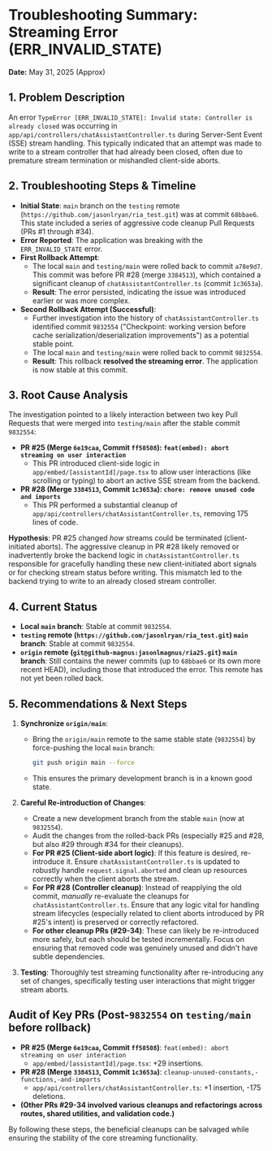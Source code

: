 # Troubleshooting Summary: Streaming Error (ERR_INVALID_STATE)

**Date:** May 31, 2025 (Approx)

## 1. Problem Description

An error `TypeError [ERR_INVALID_STATE]: Invalid state: Controller is already closed` was occurring in `app/api/controllers/chatAssistantController.ts` during Server-Sent Event (SSE) stream handling. This typically indicated that an attempt was made to write to a stream controller that had already been closed, often due to premature stream termination or mishandled client-side aborts.

## 2. Troubleshooting Steps & Timeline

- **Initial State**: `main` branch on the `testing` remote (`https://github.com/jasonlryan/ria_test.git`) was at commit `68bbae6`. This state included a series of aggressive code cleanup Pull Requests (PRs #1 through #34).
- **Error Reported**: The application was breaking with the `ERR_INVALID_STATE` error.
- **First Rollback Attempt**:
  - The local `main` and `testing/main` were rolled back to commit `a78e9d7`. This commit was before PR #28 (merge `3384513`), which contained a significant cleanup of `chatAssistantController.ts` (commit `1c3653a`).
  - **Result**: The error persisted, indicating the issue was introduced earlier or was more complex.
- **Second Rollback Attempt (Successful)**:
  - Further investigation into the history of `chatAssistantController.ts` identified commit `9832554` ("Checkpoint: working version before cache serialization/deserialization improvements") as a potential stable point.
  - The local `main` and `testing/main` were rolled back to commit `9832554`.
  - **Result**: This rollback **resolved the streaming error**. The application is now stable at this commit.

## 3. Root Cause Analysis

The investigation pointed to a likely interaction between two key Pull Requests that were merged into `testing/main` after the stable commit `9832554`:

- **PR #25 (Merge `6e19caa`, Commit `ff50508`): `feat(embed): abort streaming on user interaction`**
  - This PR introduced client-side logic in `app/embed/[assistantId]/page.tsx` to allow user interactions (like scrolling or typing) to abort an active SSE stream from the backend.
- **PR #28 (Merge `3384513`, Commit `1c3653a`): `chore: remove unused code and imports`**
  - This PR performed a substantial cleanup of `app/api/controllers/chatAssistantController.ts`, removing 175 lines of code.

**Hypothesis**:
PR #25 changed _how_ streams could be terminated (client-initiated aborts). The aggressive cleanup in PR #28 likely removed or inadvertently broke the backend logic in `chatAssistantController.ts` responsible for gracefully handling these new client-initiated abort signals or for checking stream status before writing. This mismatch led to the backend trying to write to an already closed stream controller.

## 4. Current Status

- **Local `main` branch**: Stable at commit `9832554`.
- **`testing` remote (`https://github.com/jasonlryan/ria_test.git`) `main` branch**: Stable at commit `9832554`.
- **`origin` remote (`git@github-magnus:jasonlmagnus/ria25.git`) `main` branch**: Still contains the newer commits (up to `68bbae6` or its own more recent HEAD), including those that introduced the error. This remote has not yet been rolled back.

## 5. Recommendations & Next Steps

1.  **Synchronize `origin/main`**:

    - Bring the `origin/main` remote to the same stable state (`9832554`) by force-pushing the local `main` branch:
      ```bash
      git push origin main --force
      ```
    - This ensures the primary development branch is in a known good state.

2.  **Careful Re-introduction of Changes**:

    - Create a new development branch from the stable `main` (now at `9832554`).
    - Audit the changes from the rolled-back PRs (especially #25 and #28, but also #29 through #34 for their cleanups).
    - **For PR #25 (Client-side abort logic)**: If this feature is desired, re-introduce it. Ensure `chatAssistantController.ts` is updated to robustly handle `request.signal.aborted` and clean up resources correctly when the client aborts the stream.
    - **For PR #28 (Controller cleanup)**: Instead of reapplying the old commit, _manually_ re-evaluate the cleanups for `chatAssistantController.ts`. Ensure that any logic vital for handling stream lifecycles (especially related to client aborts introduced by PR #25's intent) is preserved or correctly refactored.
    - **For other cleanup PRs (#29-34)**: These can likely be re-introduced more safely, but each should be tested incrementally. Focus on ensuring that removed code was genuinely unused and didn't have subtle dependencies.

3.  **Testing**: Thoroughly test streaming functionality after re-introducing any set of changes, specifically testing user interactions that might trigger stream aborts.

## Audit of Key PRs (Post-`9832554` on `testing/main` before rollback)

- **PR #25 (Merge `6e19caa`, Commit `ff50508`)**: `feat(embed): abort streaming on user interaction`
  - `app/embed/[assistantId]/page.tsx`: +29 insertions.
- **PR #28 (Merge `3384513`, Commit `1c3653a`)**: `cleanup-unused-constants,-functions,-and-imports`
  - `app/api/controllers/chatAssistantController.ts`: +1 insertion, -175 deletions.
- **(Other PRs #29-34 involved various cleanups and refactorings across routes, shared utilities, and validation code.)**

By following these steps, the beneficial cleanups can be salvaged while ensuring the stability of the core streaming functionality.
